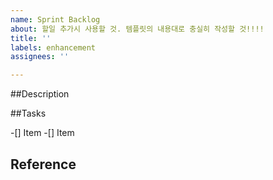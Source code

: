 ```yaml
---
name: Sprint Backlog
about: 할일 추가시 사용할 것. 템플릿의 내용대로 충실히 작성할 것!!!!
title: ''
labels: enhancement
assignees: ''

---
```


##Description

##Tasks

-[] Item
-[] Item

## Reference
